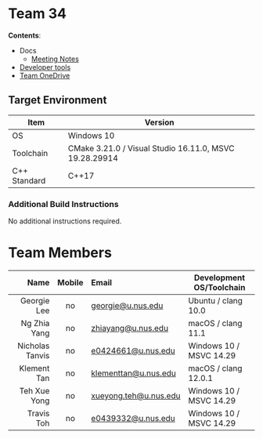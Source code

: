 # Team 34

**Contents**:

* Docs
  * [Meeting Notes](docs/meeting-notes)
* [Developer tools](Team34/Code34/contrib/devtools)
* [Team OneDrive](https://bit.ly/cs3203-lecture-team34-2110)

## Target Environment

Item | Version
-|-
OS | Windows 10
Toolchain | CMake 3.21.0 / Visual Studio 16.11.0, MSVC 19.28.29914
C++ Standard | C++17

### Additional Build Instructions

No additional instructions required.

# Team Members

Name | Mobile | Email | Development OS/Toolchain
-:|:-:|:-|-|
Georgie Lee | no | georgie@u.nus.edu | Ubuntu / clang 10.0
Ng Zhia Yang | no | zhiayang@u.nus.edu | macOS / clang 11.1
Nicholas Tanvis | no | e0424661@u.nus.edu | Windows 10 / MSVC 14.29
Klement Tan | no | klementtan@u.nus.edu | macOS / clang 12.0.1
Teh Xue Yong | no | xueyong.teh@u.nus.edu | Windows 10 / MSVC 14.29
Travis Toh | no | e0439332@u.nus.edu | Windows 10 / MSVC 14.29
